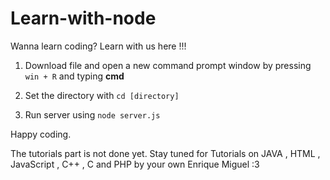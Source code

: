# Learn-with-node
Wanna learn coding? Learn with us here !!!

1) Download file and open a new command prompt window by pressing ``win + R`` and typing __cmd__

2) Set the directory with ``cd [directory]``

3) Run server using ``node server.js``

Happy coding.

The tutorials part is not done yet. Stay tuned for Tutorials on JAVA , HTML , JavaScript , C++ , C and PHP by your own 
Enrique Miguel :3
